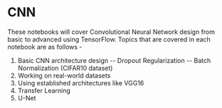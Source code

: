 # CNN
These notebooks will cover Convolutional Neural Network design from basic to advanced using TensorFlow.
Topics that are covered in each notebook are as follows - 
1. Basic CNN architecture design -- Dropout Regularization -- Batch Normalization (CIFAR10 dataset)
2. Working on real-world datasets
3. Using established architectures like VGG16
4. Transfer Learning 
5. U-Net
